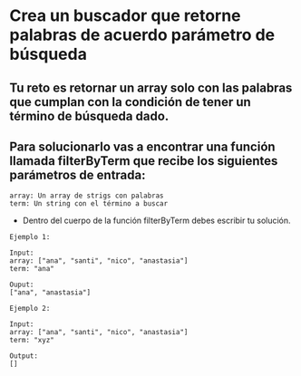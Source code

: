 # Crea un buscador que retorne palabras de acuerdo parámetro de búsqueda

## Tu reto es retornar un array solo con las palabras que cumplan con la condición de tener un término de búsqueda dado.

## Para solucionarlo vas a encontrar una función llamada filterByTerm que recibe los siguientes parámetros de entrada:

```
array: Un array de strigs con palabras
term: Un string con el término a buscar
```

* Dentro del cuerpo de la función filterByTerm debes escribir tu solución.

```
Ejemplo 1:

Input:
array: ["ana", "santi", "nico", "anastasia"]
term: "ana"

Ouput:
["ana", "anastasia"]
```

```
Ejemplo 2:

Input:
array: ["ana", "santi", "nico", "anastasia"]
term: "xyz"

Output:
[]
```